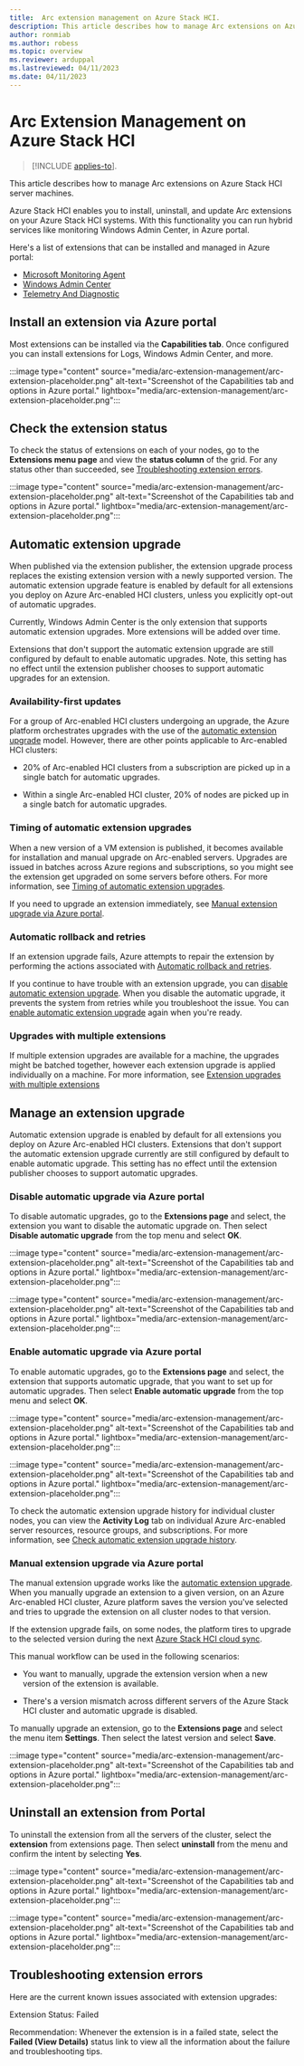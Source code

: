```yaml
---
title:  Arc extension management on Azure Stack HCI.
description: This article describes how to manage Arc extensions on Azure Stack HCI server machines.
author: ronmiab
ms.author: robess
ms.topic: overview
ms.reviewer: arduppal
ms.lastreviewed: 04/11/2023
ms.date: 04/11/2023
---
```


# Arc Extension Management on Azure Stack HCI

>[!INCLUDE [applies-to](../../includes/hci-applies-to-22h2-21h2.md)].

This article describes how to manage Arc extensions on Azure Stack HCI server machines.

Azure Stack HCI enables you to install, uninstall, and update Arc extensions on your Azure Stack HCI systems. With this functionality you can run hybrid services like monitoring Windows Admin Center, in Azure portal.

Here's a list of extensions that can be installed and managed in Azure portal:

- [Microsoft Monitoring Agent](/azure-monitor/agents/azure-monitor-agent-manage?tabs=azure-portal)
- [Windows Admin Center](/windows-admin-center/configure/using-extensions#installing-an-extension)
- [Telemetry And Diagnostic](../concepts/data-collection-tabbed.md#about-telemetry-and-diagnostics)

## Install an extension via Azure portal

Most extensions can be installed via the **Capabilities tab**. Once configured you can install extensions for Logs, Windows Admin Center, and more.

:::image type="content" source="media/arc-extension-management/arc-extension-placeholder.png" alt-text="Screenshot of the Capabilities tab and options in Azure portal." lightbox="media/arc-extension-management/arc-extension-placeholder.png":::

## Check the extension status

To check the status of extensions on each of your nodes, go to the **Extensions menu page** and view the **status column** of the grid. For any status other than succeeded, see [Troubleshooting extension errors](../manage/arc-extension-management.md#troubleshooting-extension-errors).

:::image type="content" source="media/arc-extension-management/arc-extension-placeholder.png" alt-text="Screenshot of the Capabilities tab and options in Azure portal." lightbox="media/arc-extension-management/arc-extension-placeholder.png":::

## Automatic extension upgrade

When published via the extension publisher, the extension upgrade process replaces the existing extension version with a newly supported version. The automatic extension upgrade feature is enabled by default for all extensions you deploy on Azure Arc-enabled HCI clusters, unless you explicitly opt-out of automatic upgrades.

Currently, Windows Admin Center is the only extension that supports automatic extension upgrades. More extensions will be added over time.

Extensions that don't support the automatic extension upgrade are still configured by default to enable automatic upgrades. Note, this setting has no effect until the extension publisher chooses to support automatic upgrades for an extension.

### Availability-first updates

For a group of Arc-enabled HCI clusters undergoing an upgrade, the Azure platform orchestrates upgrades with the use of the [automatic extension upgrade](../manage/arc-extension-management.md/#automatic-extension-upgrade) model. However, there are other points applicable to Arc-enabled HCI clusters:

- 20% of Arc-enabled HCI clusters from a subscription are picked up in a single batch for automatic upgrades.

- Within a single Arc-enabled HCI cluster, 20% of nodes are picked up in a single batch for automatic upgrades.

### Timing of automatic extension upgrades

When a new version of a VM extension is published, it becomes available for installation and manual upgrade on Arc-enabled servers. Upgrades are issued in batches across Azure regions and subscriptions, so you might see the extension get upgraded on some servers before others. For more information, see [Timing of automatic extension upgrades](/azure/azure-arc/servers/manage-automatic-vm-extension-upgrade?tabs=azure-portal#timing-of-automatic-extension-upgrades).

If you need to upgrade an extension immediately, see [Manual extension upgrade via Azure portal](/azure-arc/servers/manage-vm-extensions-portal#upgrade-extensions).

### Automatic rollback and retries

If an extension upgrade fails, Azure attempts to repair the extension by performing the actions associated with [Automatic rollback and retries](/azure/azure-arc/servers/manage-automatic-vm-extension-upgrade?tabs=azure-portal#automatic-rollback-and-retries).

If you continue to have trouble with an extension upgrade, you can [disable automatic extension upgrade](../manage/arc-extension-management.md#disable-automatic-upgrade-via-azure-portal). When you disable the automatic upgrade, it prevents the system from retries while you troubleshoot the issue. You can [enable automatic extension upgrade](../manage/arc-extension-management.md#enable-automatic-upgrade-via-azure-portal) again when you're ready.

### Upgrades with multiple extensions

If multiple extension upgrades are available for a machine, the upgrades might be batched together, however each extension upgrade is applied individually on a machine. For more information, see [Extension upgrades with multiple extensions](/azure/azure-arc/servers/manage-automatic-vm-extension-upgrade?tabs=azure-portal#extension-upgrades-with-multiple-extensions)

## Manage an extension upgrade

Automatic extension upgrade is enabled by default for all extensions you deploy on Azure Arc-enabled HCI clusters. Extensions that don't support the automatic extension upgrade currently are still configured by default to enable automatic upgrade. This setting has no effect until the extension publisher chooses to support automatic upgrades.

### Disable automatic upgrade via Azure portal

To disable automatic upgrades, go to the **Extensions page** and select, the extension you want to disable the automatic upgrade on. Then select **Disable automatic upgrade** from the top menu and select **OK**.

:::image type="content" source="media/arc-extension-management/arc-extension-placeholder.png" alt-text="Screenshot of the Capabilities tab and options in Azure portal." lightbox="media/arc-extension-management/arc-extension-placeholder.png":::

:::image type="content" source="media/arc-extension-management/arc-extension-placeholder.png" alt-text="Screenshot of the Capabilities tab and options in Azure portal." lightbox="media/arc-extension-management/arc-extension-placeholder.png":::

### Enable automatic upgrade via Azure portal

To enable automatic upgrades, go to the **Extensions page** and select, the extension that supports automatic upgrade, that you want to set up for automatic upgrades. Then select **Enable automatic upgrade** from the top menu and select **OK**.

:::image type="content" source="media/arc-extension-management/arc-extension-placeholder.png" alt-text="Screenshot of the Capabilities tab and options in Azure portal." lightbox="media/arc-extension-management/arc-extension-placeholder.png":::

:::image type="content" source="media/arc-extension-management/arc-extension-placeholder.png" alt-text="Screenshot of the Capabilities tab and options in Azure portal." lightbox="media/arc-extension-management/arc-extension-placeholder.png":::

To check the automatic extension upgrade history for individual cluster nodes, you can view the **Activity Log** tab on individual Azure Arc-enabled server resources, resource groups, and subscriptions. For more information, see [Check automatic extension upgrade history](/azure-arc/servers/manage-automatic-vm-extension-upgrade?tabs=azure-portal#check-automatic-extension-upgrade-history).

### Manual extension upgrade via Azure portal

The manual extension upgrade works like the [automatic extension upgrade](../manage/arc-extension-management.md#automatic-extension-upgrade). When you manually upgrade an extension to a given version, on an Azure Arc-enabled HCI cluster, Azure platform saves the version you've selected and tries to upgrade the extension on all cluster nodes to that version.

If the extension upgrade fails, on some nodes, the platform tires to upgrade to the selected version during the next [Azure Stack HCI cloud sync](/azure-stack/hci/faq#how-often-does-azure-stack-hci-sync-with-the-cloud).

This manual workflow can be used in the following scenarios:

- You want to manually, upgrade the extension version when a new version of the extension is available.

- There's a version mismatch across different servers of the Azure Stack HCI cluster and automatic upgrade is disabled.

To manually upgrade an extension, go to the **Extensions page** and select the menu item **Settings**. Then select the latest version and select **Save**.

:::image type="content" source="media/arc-extension-management/arc-extension-placeholder.png" alt-text="Screenshot of the Capabilities tab and options in Azure portal." lightbox="media/arc-extension-management/arc-extension-placeholder.png":::

## Uninstall an extension from Portal

To uninstall the extension from all the servers of the cluster, select the **extension** from extensions page. Then select **uninstall** from the menu and confirm the intent by selecting **Yes**.

:::image type="content" source="media/arc-extension-management/arc-extension-placeholder.png" alt-text="Screenshot of the Capabilities tab and options in Azure portal." lightbox="media/arc-extension-management/arc-extension-placeholder.png":::

:::image type="content" source="media/arc-extension-management/arc-extension-placeholder.png" alt-text="Screenshot of the Capabilities tab and options in Azure portal." lightbox="media/arc-extension-management/arc-extension-placeholder.png":::

## Troubleshooting extension errors

Here are the current known issues associated with extension upgrades:

Extension Status: Failed

Recommendation: Whenever the extension is in a failed state, select the **Failed (View Details)** status link to view all the information about the failure and troubleshooting tips.
